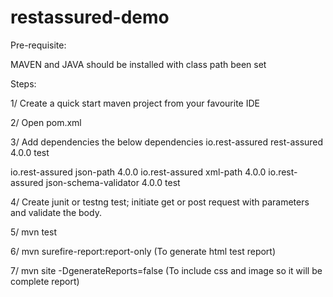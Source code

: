 # restassured-demo

Pre-requisite:

MAVEN and JAVA should be installed with class path been set

Steps:

1/ Create a quick start maven project from your favourite IDE

2/ Open pom.xml

3/ Add dependencies the below dependencies
<dependency>
      <groupId>io.rest-assured</groupId>
      <artifactId>rest-assured</artifactId>
      <version>4.0.0</version>
      <scope>test</scope>
</dependency>

<dependency>
      <groupId>io.rest-assured</groupId>
      <artifactId>json-path</artifactId>
      <version>4.0.0</version>
</dependency>

<dependency>
      <groupId>io.rest-assured</groupId>
      <artifactId>xml-path</artifactId>
      <version>4.0.0</version>
</dependency>

<dependency>
      <groupId>io.rest-assured</groupId>
      <artifactId>json-schema-validator</artifactId>
      <version>4.0.0</version>
      <scope>test</scope>
</dependency>

4/ Create junit or testng test; initiate get or post request with parameters and validate the body.

5/ mvn test

6/ mvn surefire-report:report-only (To generate html test report)

7/ mvn site -DgenerateReports=false (To include css and image so it will be complete report)
